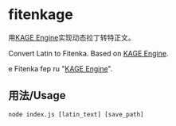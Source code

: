 # fitenkage

用[KAGE Engine](https://www.npmjs.com/package/@kurgm/kage-engine)实现动态拉丁转特正文。

Convert Latin to Fitenka. Based on [KAGE Engine](https://www.npmjs.com/package/@kurgm/kage-engine).

e Fitenka fep ru "[KAGE Engine](https://www.npmjs.com/package/@kurgm/kage-engine)".

## 用法/Usage

```
node index.js [latin_text] [save_path]
```